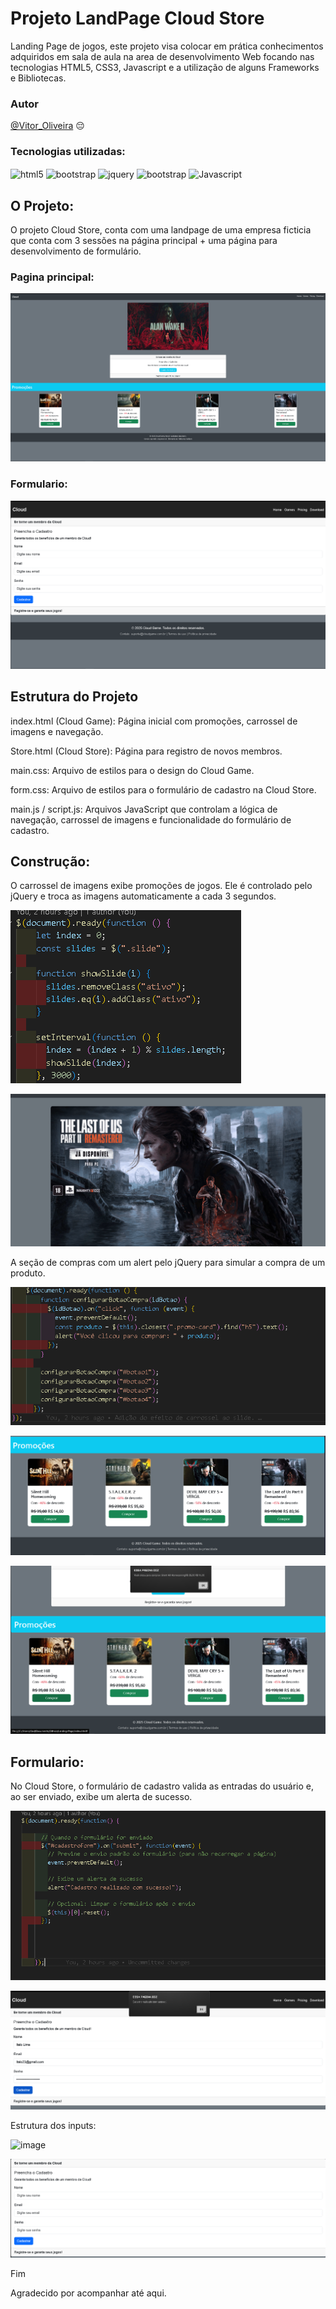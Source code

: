 # Projeto LandPage Cloud Store
Landing Page de jogos, este projeto visa colocar em prática conhecimentos adquiridos em sala de aula na area de desenvolvimento Web focando nas tecnologias HTML5, CSS3, Javascript e a utilização de alguns Frameworks e Bibliotecas.

### Autor
[@Vitor_Oliveira](https://github.com/Non-entityy) :pensive:


### Tecnologias utilizadas: 
  <div style= "display: inline_block">
    <img align = "center" alt = "html5" src = "https://img.shields.io/badge/HTML-239120?style=for-the-badge&logo=html5&logoColor=white">
    <img align = "center" alt = "bootstrap" src = "https://img.shields.io/badge/Bootstrap-563D7C?style=for-the-badge&logo=bootstrap&logoColor=white">
    <img align = "center" alt = "jquery" src = "https://img.shields.io/badge/jQuery-0769AD?style=for-the-badge&logo=jquery&logoColor=white">
    <img align = "center" alt = "bootstrap" src = "https://img.shields.io/badge/CSS3-1572B6?style=for-the-badge&logo=css3&logoColor=white">
    <img align = "center" alt = "Javascript" src = "https://img.shields.io/badge/JavaScript-F7DF1E?style=for-the-badge&logo=javascript&logoColor=black">
  </div>
  
## O Projeto: 

O projeto Cloud Store, conta com uma landpage de uma empresa ficticia que conta com 3 sessões na página principal + uma página para desenvolvimento de formulário.

### Pagina principal:
![image](https://github.com/Non-entityy/Landing-Page/blob/main/asseats/Imagens/img/Screenshot_1.png)


### Formulario:
![image](https://github.com/Non-entityy/Landing-Page/blob/main/asseats/Imagens/img/Screenshot_2.png)

## Estrutura do Projeto

index.html (Cloud Game): Página inicial com promoções, carrossel de imagens e navegação.

Store.html (Cloud Store): Página para registro de novos membros.

main.css: Arquivo de estilos para o design do Cloud Game.

form.css: Arquivo de estilos para o formulário de cadastro na Cloud Store.

main.js / script.js: Arquivos JavaScript que controlam a lógica de navegação, carrossel de imagens e funcionalidade do formulário de cadastro.


## Construção:

O carrossel de imagens exibe promoções de jogos. Ele é controlado pelo jQuery e troca as imagens automaticamente a cada 3 segundos.

![image](https://github.com/Non-entityy/Landing-Page/blob/main/asseats/Imagens/img/mainjs.png)


![Carrossel](https://raw.githubusercontent.com/Non-entityy/Landing-Page/main/asseats/videos/Animação.gif)



A seção de compras com um alert pelo jQuery para simular a compra de um produto.

![image](https://github.com/Non-entityy/Landing-Page/blob/main/asseats/Imagens/img/mainjs2.png)


![image](https://github.com/Non-entityy/Landing-Page/blob/main/asseats/Imagens/img/comprar.png)


![image](https://github.com/Non-entityy/Landing-Page/blob/main/asseats/Imagens/img/compraralert.png)


## Formulario:

No Cloud Store, o formulário de cadastro valida as entradas do usuário e, ao ser enviado, exibe um alerta de sucesso.

![image](https://github.com/Non-entityy/Landing-Page/blob/main/asseats/Imagens/img/formsub.png)

![image](https://github.com/Non-entityy/Landing-Page/blob/main/asseats/Imagens/img/alertcadastro.png)

Estrutura dos inputs:

![image](github.com/Non-entityy/Landing-Page/raw/main/asseats/Imagens/img/input.png)

![image](https://github.com/Non-entityy/Landing-Page/blob/main/asseats/Imagens/img/areacadastro.png)


Fim

Agradecido por acompanhar até aqui.





